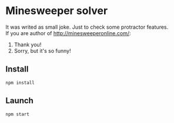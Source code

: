 # Minesweeper solver

It was writed as small joke. Just to check some protractor features.  
If you are author of http://minesweeperonline.com/:  

1. Thank you!
2. Sorry, but it's so funny!

## Install

`npm install`

## Launch

`npm start`

